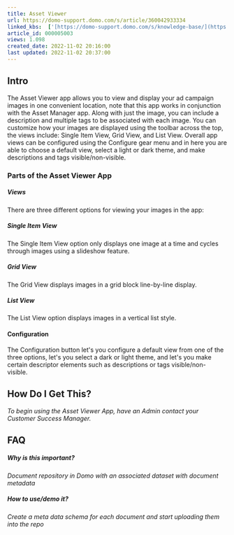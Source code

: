 ```yaml
---
title: Asset Viewer
url: https://domo-support.domo.com/s/article/360042933334
linked_kbs:  ['[https://domo-support.domo.com/s/knowledge-base/](https://domo-support.domo.com/s/knowledge-base/)', '[https://domo-support.domo.com/s/](https://domo-support.domo.com/s/)', '[https://domo-support.domo.com/s/topic/0TO5w000000ZampGAC](https://domo-support.domo.com/s/topic/0TO5w000000ZampGAC)', '[https://domo-support.domo.com/s/topic/0TO5w000000Zan9GAC](https://domo-support.domo.com/s/topic/0TO5w000000Zan9GAC)', '[https://domo-support.domo.com/s/article/360042933334](https://domo-support.domo.com/s/article/360042933334)', '[https://domo-support.domo.com/s/topic/0TO5w000000Zan9GAC/available-apps](https://domo-support.domo.com/s/topic/0TO5w000000Zan9GAC/available-apps)', '[https://domo-support.domo.com/s/article/360043429933](https://domo-support.domo.com/s/article/360043429933)', '[https://domo-support.domo.com/s/article/360043429953](https://domo-support.domo.com/s/article/360043429953)', '[https://domo-support.domo.com/s/article/360042925494](https://domo-support.domo.com/s/article/360042925494)', '[https://domo-support.domo.com/s/article/360043429913](https://domo-support.domo.com/s/article/360043429913)', '[https://domo-support.domo.com/s/article/4408174643607](https://domo-support.domo.com/s/article/4408174643607)', '[https://domo-support.domo.com/s/login/](https://domo-support.domo.com/s/login/)']
article_id: 000005003
views: 1.098
created_date: 2022-11-02 20:16:00
last updated: 2022-11-02 20:37:00
---
```




Intro
-----


The Asset Viewer app allows you to view and display your ad campaign images in one convenient location, note that this app works in conjunction with the Asset Manager app. Along with just the image, you can include a description and multiple tags to be associated with each image. You can customize how your images are displayed using the toolbar across the top, the views include: Single Item View, Grid View, and List View. Overall app views can be configured using the Configure gear menu and in here you are able to choose a default view, select a light or dark theme, and make descriptions and tags visible/non-visible.


### Parts of the Asset Viewer App


##### Views


There are three different options for viewing your images in the app:


##### Single Item View


The Single Item View option only displays one image at a time and cycles through images using a slideshow feature.


##### Grid View


The Grid View displays images in a grid block line-by-line display.


##### List View


The List View option displays images in a vertical list style. 


#### Configuration


The Configuration button let's you configure a default view from one of the three options, let's you select a dark or light theme, and let's you make certain descriptor elements such as descriptions or tags visible/non-visible. 


How Do I Get This?
------------------


*To begin using the Asset Viewer App, have an Admin contact your Customer Success Manager.*


FAQ
---


##### Why is this important?


*Document repository in Domo with an associated dataset with document metadata*


##### How to use/demo it?


*Create a meta data schema for each document and start uploading them into the repo*


 


 

